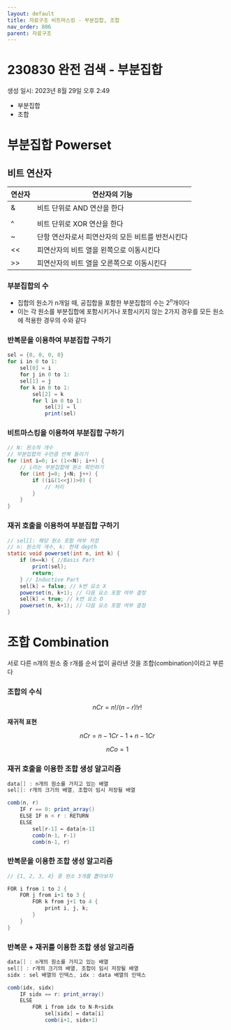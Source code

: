 ```yaml
---
layout: default
title: 자료구조 비트마스킹 - 부분집합, 조합
nav_order: 806
parent: 자료구조
---
```


# 230830 완전 검색 - 부분집합

생성 일시: 2023년 8월 29일 오후 2:49

- 부분집합
- 조합

# 부분집합 Powerset


## 비트 연산자

| 연산자 | 연산자의 기능 |
| --- | --- |
| & | 비트 단위로 AND 연산을 한다 |
| | | 비트 단위로 OR 연산을 한다 |
| ^ | 비트 단위로 XOR 연산을 한다 |
| ~ | 단항 연산자로서 피연산자의 모든 비트를 반전시킨다 |
| << | 피연산자의 비트 열을 왼쪽으로 이동시킨다 |
| >> | 피연산자의 비트 열을 오른쪽으로 이동시킨다 |

### 부분집합의 수

- 집합의 원소가 n개일 때, 공집합을 포함한 부분집합의 수는 $2^n$개이다
- 이는 각 원소를 부분집합에 포함시키거나 포함시키지 않는 2가지 경우를 모든 원소에 적용한 경우의 수와 같다

### 반복문을 이용하여 부분집합 구하기

```java
sel = {0, 0, 0, 0}
for i in 0 to 1:
	sel[0] = i
	for j in 0 to 1:
	sel[1] = j
	for k in 0 to 1:
		sel[2] = k
		for l in 0 to 1:
			sel[3] = l
			print(sel)
```

### 비트마스킹을 이용하여 부분집합 구하기

```java
// N: 원소의 개수
// 부분집합의 수만큼 반복 돌리기
for (int i=0; i< (1<<N); i++) {
	// i라는 부분집합에 원소 확인하기
	for (int j=0; j<N; j++) {
		if ((i&(1<<j))>0) {
			// 처리
		}
	}
}
```

### 재귀 호출을 이용하여 부분집합 구하기

```java
// sel[]: 해당 원소 포함 여부 저장
// n: 원소의 개수, k: 현재 depth
static void powerset(int n, int k) {
	if (n==k) { //Basis Part
		print(sel);
		return;
	} // Inductive Part
	sel[k] = false; // k번 요소 X
	powerset(n, k+1); // 다음 요소 포함 여부 결정
	sel[k] = true; // k번 요소 O
	powerset(n, k+1); // 다음 요소 포함 여부 결정
}
```

# 조합 Combination


서로 다른 n개의 원소 중 r개를 순서 없이 골라낸 것을 조합(combination)이라고 부른다

### 조합의 수식

$$
nCr = n!/(n-r)!r!
$$

**재귀적 표현**

$$
nCr=n-1Cr-1 + n-1Cr
$$

$$
nCo = 1
$$

### 재귀 호출을 이용한 조합 생성 알고리즘

```java
data[] : n개의 원소를 가지고 있는 배열
sel[]: r개의 크기의 배열, 조합이 임시 저장될 배열

comb(n, r)
	IF r == 0: print_array()
	ELSE IF n < r : RETURN
	ELSE
		sel[r-1] ← data[n-1]
		comb(n-1, r-1)
		comb(n-1, r)
```

### 반복문을 이용한 조합 생성 알고리즘

```java
// {1, 2, 3, 4} 중 원소 3개를 뽑아보자

FOR i from 1 to 2 {
	FOR j from i+1 to 3 {
		FOR k from j+1 to 4 {
			print i, j, k;
		}
	}
}
```

### 반복문 + 재귀를 이용한 조합 생성 알고리즘

```java
data[] : n개의 원소를 가지고 있는 배열 
sel[] : r개의 크기의 배열, 조합이 임시 저장될 배열
sidx : sel 배열의 인덱스, idx : data 배열의 인덱스

comb(idx, sidx)
	IF sidx == r: print_array()
	ELSE
		FOR i from idx to N-R+sidx
			sel[sidx] ← data[i]
			comb(i+1, sidx+1)
```